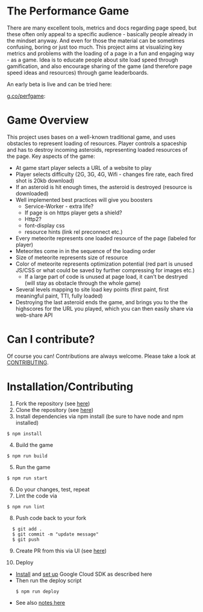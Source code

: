 # The Performance Game
There are many excellent tools, metrics and docs regarding page speed, but these often only appeal to a specific audience - basically people already in the mindset anyway. And even for those the material can be sometimes confusing, boring or just too much. This project aims at visualizing key metrics and problems with the loading of a page in a fun and engaging way - as a game. Idea is to educate people about site load speed through gamification, and also encourage sharing of the game (and therefore page speed ideas and resources) through game leaderboards.

An early beta is live and can be tried here: 

[g.co/perfgame](g.co/perfgame):



# Game Overview
 This project uses bases on a well-known traditional game, and uses obstacles to represent loading of resources. Player controls a spaceship and has to destroy incoming asteroids, representing loaded resources of the page. Key aspects of the game:
* At game start player selects a URL of a website to play
* Player selects difficulty (2G, 3G, 4G, Wifi - changes fire rate, each fired shot is 20kb download)
* If an asteroid is hit enough times, the asteroid is destroyed (resource is downloaded)
* Well implemented best practices will give you boosters
    * Service-Worker - extra life?
    * If page is on https player gets a shield?
    * Http2?
    * font-display css
    * resource hints (link rel preconnect etc.)
* Every meteorite represents one loaded resource of the page (labeled for player)
* Meteorites come in in the sequence of the loading order
* Size of meteorite represents size of resource
* Color of meteorite represents optimization potential (red part is unused JS/CSS or what could be saved by further compressing for images etc.)
    * If a large part of code is unused at page load, it can't be destryed (will stay as obstacle through the whole game)
* Several levels mapping to site load key points (first paint, first meaningful paint, TTI, fully loaded)
* Destroying the last asteroid ends the game, and brings you to the the highscores for the URL you played, which you can then easily share via web-share API

# Can I contribute?

Of course you can! Contributions are always welcome. Please take a look at [CONTRIBUTING](./CONTRIBUTING.md).


# Installation/Contributing
1. Fork the repository (see [here](https://help.github.com/articles/fork-a-repo/#fork-an-example-repository))
2. Clone the repository (see [here](https://help.github.com/articles/cloning-a-repository/))
3. Install dependencies via npm install (be sure to have node and npm installed)

  ```none
  $ npm install 
  ```
4. Build the game
  ```none
  $ npm run build
  ```
5. Run the game 
  ```none
  $ npm run start
  ```
6. Do your changes, test, repeat
7. Lint the code via
  ```none
  $ npm run lint
  ```
8. Push code back to your fork
```none
  $ git add .
  $ git commit -m "update message"
  $ git push
  ```
9. Create PR from this via UI (see [here](https://help.github.com/articles/creating-a-pull-request-from-a-fork/))

10. Deploy
* [Install](https://cloud.google.com/sdk/install) and [set up](https://cloud.google.com/sdk/docs/initializing) Google Cloud SDK as described here
* Then run the deploy script
  ```none
  $ npm run deploy
  ```
* See also [notes here](https://cloud.google.com/appengine/docs/standard/nodejs/using-headless-chrome-with-puppeteer)


